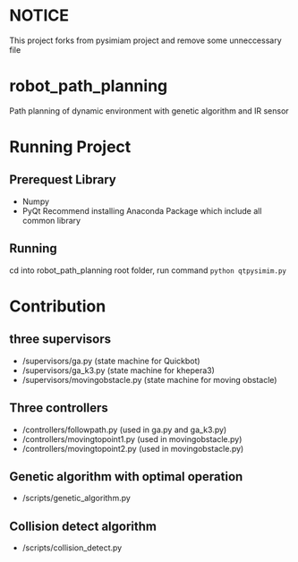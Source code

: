 # NOTICE
This project forks from pysimiam project and remove some unneccessary file

# robot_path_planning
Path planning of dynamic environment with genetic algorithm and IR sensor


# Running Project
## Prerequest Library
- Numpy
- PyQt
Recommend installing Anaconda Package which include all common library

## Running
cd into robot_path_planning root folder, run command ```python qtpysimim.py```

# Contribution
## three supervisors
- /supervisors/ga.py (state machine for Quickbot)
- /supervisors/ga_k3.py (state machine for khepera3)
- /supervisors/movingobstacle.py (state machine for moving obstacle)

## Three controllers
- /controllers/followpath.py (used in ga.py and ga_k3.py)
- /controllers/movingtopoint1.py (used in movingobstacle.py)
- /controllers/movingtopoint2.py (used in movingobstacle.py)

## Genetic algorithm with optimal operation
- /scripts/genetic_algorithm.py

## Collision detect algorithm
- /scripts/collision_detect.py

